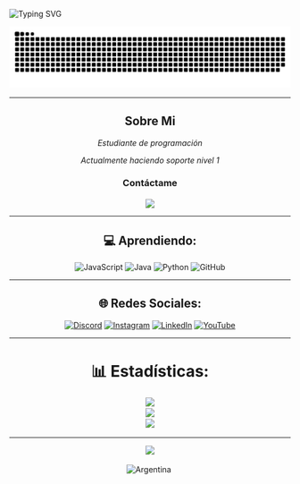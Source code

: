 <p align="left"> </p>

![Typing SVG](https://readme-typing-svg.demolab.com?font=Fira+Code&pause=1000&color=FFFFFF&width=435&lines=Hi!+👋+I´m+David+Abadíe.+Welcome!)

![Snake animation](https://github.com/AndresPravata/AndresPravata/blob/main/github_snake.svg)

<div align="center">  

 ---

 ##  Sobre Mi
 *Estudiante de programación*
 
 *Actualmente haciendo soporte nivel 1*

 ### Contáctame 
  <a href="https://abadiedaviiid@gmail.com">
      <img align="center" src="https://user-images.githubusercontent.com/76783198/182482940-c4a2a044-de93-4450-b354-9628cbb175c9.svg"/>
  </a> 

 ---

 ## 💻 Aprendiendo:

 
![JavaScript](https://img.shields.io/badge/javascript-%23323330.svg?style=flat&logo=javascript&logoColor=%23F7DF1E) ![Java](https://img.shields.io/badge/java-%23ED8B00.svg?style=flat&logo=java&logoColor=white) ![Python](https://img.shields.io/badge/python-3670A0?style=flat&logo=python&logoColor=ffdd54) ![GitHub](https://img.shields.io/badge/GitHub-%23121011.svg?style=flat&logo=github&logoColor=white)
 

---

  
## 🌐 Redes Sociales:
[![Discord](https://img.shields.io/badge/Discord-%237289DA.svg?logo=discord&logoColor=white)](https://discord.gg/_davington_) [![Instagram](https://img.shields.io/badge/Instagram-%23E4405F.svg?logo=Instagram&logoColor=white)](https://instagram.com/https://www.instagram.com/daviid_abadie/) [![LinkedIn](https://img.shields.io/badge/LinkedIn-%230077B5.svg?logo=linkedin&logoColor=white)](https://linkedin.com/in/https://www.linkedin.com/in/david-abadie/) [![YouTube](https://img.shields.io/badge/YouTube-%23FF0000.svg?logo=YouTube&logoColor=white)](https://youtube.com/@https://www.youtube.com/@davidabadie) 

---

# 📊 Estadísticas:
![](https://github-readme-stats.vercel.app/api?username=David-Abadie&theme=dark&hide_border=false&include_all_commits=true&count_private=true)<br/>
![](https://github-readme-streak-stats.herokuapp.com/?user=David-Abadie&theme=dark&hide_border=false)<br/>
![](https://github-readme-stats.vercel.app/api/top-langs/?username=David-Abadie&theme=dark&hide_border=false&include_all_commits=true&count_private=true&layout=compact)

---
[![](https://visitcount.itsvg.in/api?id=David-Abadie&icon=0&color=0)](https://visitcount.itsvg.in)

<!-- Proudly created with GPRM ( https://gprm.itsvg.in ) -->

  <div>
    <img align="center" src="https://user-images.githubusercontent.com/105942321/204950729-a2e0b19d-9133-4ded-a680-62f76d5248e7.gif" title="Argentina" alt="Argentina" width="300" height="200"/>&nbsp;
  </div>

